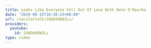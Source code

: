 ```yaml
---
title: Looks Like Everyone Fell Out Of Love With Beto O'Rourke
date: "2019-09-15T10:38:23+08:00"
url: /seculartalk/2UbDdd6WJLc/
providers:
  youtube:
    id: 2UbDdd6WJLc
type: video
---
```

